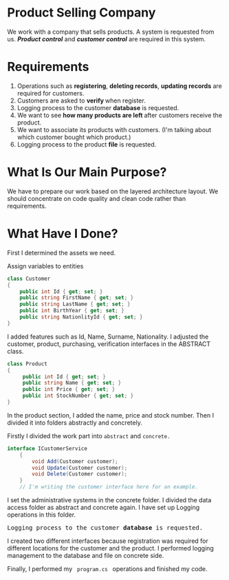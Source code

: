 <h1>Product Selling Company</h1>

<p>We work with a company that sells products. A system is requested from us. <b><i>Product control</i></b> and <b><i>customer control</i></b> are required in this system.</p>

<h1>Requirements</h1>

<ol>
<li>Operations such as <b>registering</b>, <b>deleting records</b>, <b>updating records</b> are required for customers.</li>
<li>Customers are asked to <b> verify </b> when register.</li>
<li>Logging process to the customer <b>database</b> is requested.</li>
<li>We want to see <b> how many products are left </b> after customers receive the product.</li>
<li>We want to associate its products with customers. (I'm talking about which customer bought which product.)</li>
<li>Logging process to the product <b>file</b> is requested.</li>
  </ol>
  
<h1>What Is Our Main Purpose?</h1>

<p> We have to prepare our work based on the layered architecture layout. We should concentrate on code quality and clean code rather than requirements.</p>

<h1>What Have I Done?</h1>

<p>First I determined the assets we need.</p>
<p>Assign variables to entities</p>

```cs
class Customer
{
    public int Id { get; set; }
    public string FirstName { get; set; }
    public string LastName { get; set; }
    public int BirthYear { get; set; }
    public string NationlityId { get; set; }
}
```
<p>I added features such as Id, Name, Surname, Nationality. 
I adjusted the customer, product, purchasing, verification interfaces in the ABSTRACT class.</p>


```cs
class Product
{
     public int Id { get; set; }
     public string Name { get; set; }
     public int Price { get; set; }
     public int StockNumber { get; set; }
}
```
<p>In the product section, I added the name, price and stock number.
Then I divided it into folders abstractly and concretely.

  Firstly I divided the work part into <code>abstract</code> and <code>concrete.</code></p>

```cs
interface ICustomerService
    {
        void Add(Customer customer);
        void Update(Customer customer);
        void Delete(Customer customer);
    }
    // I'm writing the customer interface here for an example.
```

<p>I set the administrative systems in the concrete folder. I divided the data access folder as abstract and concrete again. I have set up Logging operations in this folder. </p>
<pre>Logging process to the customer <b>database</b> is requested.</pre>
<p>I created two different interfaces because registration was required for different locations for the customer and the product. I performed logging management to the database and file on concrete side.</p>

<p>Finally, I performed my <code> program.cs </code> operations and finished my code.</p>
